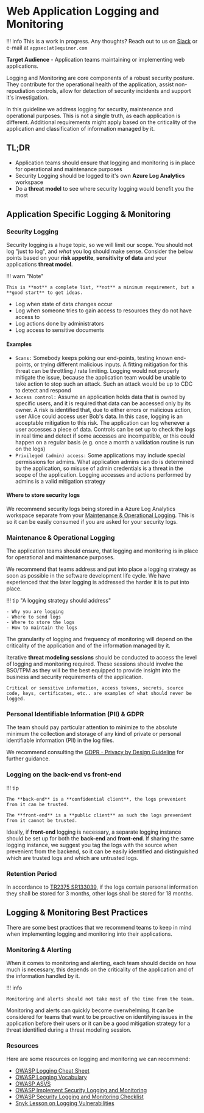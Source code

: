 # Web Application Logging and Monitoring

!!! info
    This is a work in progress. Any thoughts? Reach out to us on [Slack](https://app.slack.com/client/T02JL00JU/CMM6FSW5V) or e-mail at ``appsec[at]equinor.com``

**Target Audience** - Application teams maintaining or implementing web applications.

Logging and Monitoring are core components of a robust security posture.
They contribute for the operational health of the application, assist non-repudiation controls, allow for detection of security incidents and support it's investigation.

In this guideline we address logging for security, maintenance and operational purposes. This is not a single truth, as each application is different. Additional requirements might apply based on the criticality of the application and classification of information managed by it.

## TL;DR

- Application teams should ensure that logging and monitoring is in place for operational and maintenance purposes
- Security Logging should be logged to it's own **Azure Log Analytics** workspace
- Do a **threat model** to see where security logging would benefit you the most

## Application Specific Logging & Monitoring

### Security Logging

Security logging is a huge topic, so we will limit our scope. You should not log "just to log", and _what_ you log should make sense. Consider the below points based on your **risk appetite**, **sensitivity of data** and your applications **threat model**.

!!! warn "Note"

    This is **not** a complete list, **not** a minimum requirement, but a **good start** to get ideas.

- Log when state of data changes occur
- Log when someone tries to gain access to resources they do not have access to
- Log actions done by administrators
- Log access to sensitive documents

#### Examples

- ```Scans:``` Somebody keeps poking our end-points, testing known end-points, or trying different malicious inputs. A fitting mitigation for this threat can be throttling / rate limiting. Logging would not properly mitigate the issue, because the application team would be unable to take action to stop such an attack. Such an attack would be up to CDC to detect and respond
- ```Access control:``` Assume an application holds data that is owned by specific users, and it is required that data can be accessed only by its owner. A risk is identified that, due to either errors or malicious action, user Alice could access user Bob's data. In this case, logging is an acceptable mitigation to this risk. The application can log whenever a user accesses a piece of data. Controls can be set up to check the logs in real time and detect if some accesses are incompatible, or this could happen on a regular basis (e.g. once a month a validation routine is run on the logs)
- ```Privileged (admin) access:``` Some applications may include special permissions for admins. What application admins can do is determined by the application, so misuse of admin credentials is a threat in the scope of the application. Logging accesses and actions performed by admins is a valid mitigation strategy

#### Where to store security logs

We recommend security logs being stored in a Azure Log Analytics workspace separate from your [Maintenance & Operational Logging](#maintenance--operational-logging). This is so it can be easily consumed if you are asked for your security logs.

### Maintenance & Operational Logging

The application teams should ensure, that logging and monitoring is in place for operational and maintenance purposes.

We recommend that teams address and put into place a logging strategy as soon as possible in the software development life cycle. We have experienced that the later logging is addressed the harder it is to put into place.

!!! tip "A logging strategy should address"

    - Why you are logging
    - Where to send logs
    - Where to store the logs
    - How to maintain the logs

The granularity of logging and frequency of monitoring will depend on the criticality of the application and of the information managed by it.

Iterative **threat modeling sessions** should be conducted to access the level of logging and monitoring required. These sessions should involve the BSO/TPM as they will be the best equipped to provide insight into the business and security requirements of the application.

```Critical or sensitive information, access tokens, secrets, source code, keys, certificates, etc.. are examples of what should never be logged.```

### Personal Identifiable Information (PII) & GDPR

The team should pay particular attention to minimize to the absolute minimum the collection and storage of any kind of private or personal identifiable information (PII) in the log files.

We recommend consulting the [GDPR - Privacy by Design Guideline](https://wiki.equinor.com/wiki/Software:Gdpr_guideline) for further guidance.

### Logging on the back-end vs front-end

!!! tip

    The **back-end** is a **confidential client**, the logs prevenient from it can be trusted.

    The **front-end** is a **public client** as such the logs prevenient from it cannot be trusted.

Ideally, if **front-end** logging is necessary, a separate logging instance should be set up for both the **back-end** and **front-end**.
If sharing the same logging instance, we suggest you tag the logs with the source when prevenient from the backend, so it can be easily identified and distinguished which are trusted logs and which are untrusted logs.

### Retention Period

In accordance to [TR2375 SR133039](https://docmap.equinor.com/Docmap/page/doc/dmDocIndex.html?DOCKEYID=1000005127), if the logs contain personal information they shall be stored for 3 months, other logs shall be stored for 18 months.

## Logging & Monitoring Best Practices

There are some best practices that we recommend teams to keep in mind when implementing logging and monitoring into their applications.

### Monitoring & Alerting

When it comes to monitoring and alerting, each team should decide on how much is necessary, this depends on the criticality of the application and of the information handled by it.

!!! info

    Monitoring and alerts should not take most of the time from the team.

Monitoring and alerts can quickly become overwhelming. It can be considered for teams that want to be proactive on identifying issues in the application before their users or it can be a good mitigation strategy for a threat identified during a threat modeling session.

### Resources

Here are some resources on logging and monitoring we can recommend:

- [OWASP Logging Cheat Sheet](https://cheatsheetseries.owasp.org/cheatsheets/Logging_Cheat_Sheet.html#logging-cheat-sheet)
- [OWASP Logging Vocabulary](https://cheatsheetseries.owasp.org/cheatsheets/Logging_Vocabulary_Cheat_Sheet.html#the-vocabulary)
- [OWASP ASVS](https://owasp.org/www-project-application-security-verification-standard/)
- [OWASP Implement Security Logging and Monitoring](https://owasp.org/www-project-proactive-controls/v3/en/c9-security-logging)
- [OWASP Security Logging and Monitoring Checklist](https://owasp.org/www-project-developer-guide/release/design/web_app_checklist/security_logging_and_monitoring/)
- [Snyk Lesson on Logging Vulnerabilities](https://learn.snyk.io/lesson/logging-vulnerabilities/#step-12d534ed-b232-4f6d-b52b-f06b8897f99a)
